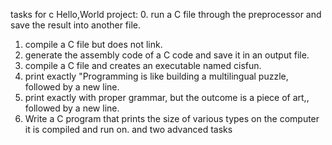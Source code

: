 tasks for c Hello,World project:
0. run a C file through the preprocessor and save the result into another file.
1. compile a C file but does not link.
2. generate the assembly code of a C code and save it in an output file.
3. compile a C file and creates an executable named cisfun.
4. print exactly "Programming is like building a multilingual puzzle, followed by a new line.
5. print exactly with proper grammar, but the outcome is a piece of art,, followed by a new line.
6. Write a C program that prints the size of various types on the computer it is compiled and run on.
and two advanced tasks
